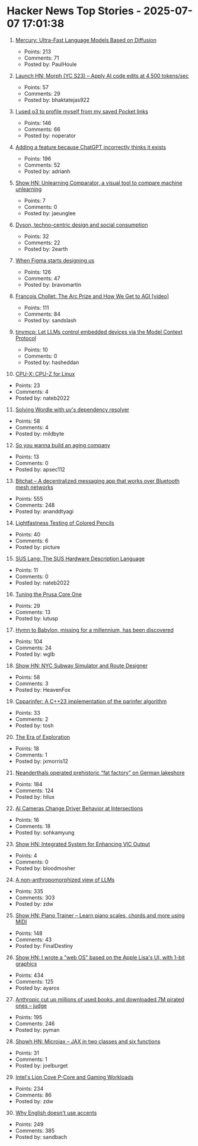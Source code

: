 # Hacker News Top Stories - 2025-07-07 17:01:38

1. [Mercury: Ultra-Fast Language Models Based on Diffusion](https://arxiv.org/abs/2506.17298)
   - Points: 213
   - Comments: 71
   - Posted by: PaulHoule

2. [Launch HN: Morph (YC S23) – Apply AI code edits at 4,500 tokens/sec](undefined)
   - Points: 57
   - Comments: 29
   - Posted by: bhaktatejas922

3. [I used o3 to profile myself from my saved Pocket links](https://noperator.dev/posts/o3-pocket-profile/)
   - Points: 146
   - Comments: 66
   - Posted by: noperator

4. [Adding a feature because ChatGPT incorrectly thinks it exists](https://www.holovaty.com/writing/chatgpt-fake-feature/)
   - Points: 196
   - Comments: 52
   - Posted by: adrianh

5. [Show HN: Unlearning Comparator, a visual tool to compare machine unlearning](https://gnueaj.github.io/Machine-Unlearning-Comparator/)
   - Points: 7
   - Comments: 0
   - Posted by: jaeunglee

6. [Dyson, techno-centric design and social consumption](https://2earth.github.io/website/20250707.html)
   - Points: 32
   - Comments: 22
   - Posted by: 2earth

7. [When Figma starts designing us](https://designsystems.international/ideas/when-figma-starts-designing-us/)
   - Points: 126
   - Comments: 47
   - Posted by: bravomartin

8. [François Chollet: The Arc Prize and How We Get to AGI [video]](https://www.youtube.com/watch?v=5QcCeSsNRks)
   - Points: 111
   - Comments: 84
   - Posted by: sandslash

9. [tinymcp: Let LLMs control embedded devices via the Model Context Protocol](https://github.com/golioth/tinymcp)
   - Points: 10
   - Comments: 0
   - Posted by: hasheddan

10. [CPU-X: CPU-Z for Linux](https://thetumultuousunicornofdarkness.github.io/CPU-X/)
   - Points: 23
   - Comments: 4
   - Posted by: nateb2022

11. [Solving Wordle with uv's dependency resolver](https://mildbyte.xyz/blog/solving-wordle-with-uv-dependency-resolver/)
   - Points: 58
   - Comments: 4
   - Posted by: mildbyte

12. [So you wanna build an aging company](https://www.librariesforthefuture.bio/p/is-this-aging)
   - Points: 13
   - Comments: 0
   - Posted by: apsec112

13. [Bitchat – A decentralized messaging app that works over Bluetooth mesh networks](https://github.com/jackjackbits/bitchat)
   - Points: 555
   - Comments: 248
   - Posted by: ananddtyagi

14. [Lightfastness Testing of Colored Pencils](https://sarahrenaeclark.com/lightfast-testing-pencils/)
   - Points: 40
   - Comments: 6
   - Posted by: picture

15. [SUS Lang: The SUS Hardware Description Language](https://sus-lang.org/)
   - Points: 11
   - Comments: 0
   - Posted by: nateb2022

16. [Tuning the Prusa Core One](https://arachnoid.com/3D_Printing_Prusa_Core_One/)
   - Points: 29
   - Comments: 13
   - Posted by: lutusp

17. [Hymn to Babylon, missing for a millennium, has been discovered](https://phys.org/news/2025-07-hymn-babylon-millennium.html)
   - Points: 104
   - Comments: 24
   - Posted by: wglb

18. [Show HN: NYC Subway Simulator and Route Designer](https://buildmytransit.nyc)
   - Points: 58
   - Comments: 3
   - Posted by: HeavenFox

19. [Cpparinfer: A C++23 implementation of the parinfer algorithm](https://gitlab.com/w0utert/cpparinfer)
   - Points: 33
   - Comments: 2
   - Posted by: tosh

20. [The Era of Exploration](https://yidingjiang.github.io/blog/post/exploration/)
   - Points: 18
   - Comments: 1
   - Posted by: jxmorris12

21. [Neanderthals operated prehistoric “fat factory” on German lakeshore](https://archaeologymag.com/2025/07/neanderthals-operated-fat-factory-125000-years-ago/)
   - Points: 184
   - Comments: 124
   - Posted by: hilux

22. [AI Cameras Change Driver Behavior at Intersections](https://spectrum.ieee.org/ai-intersection-monitoring)
   - Points: 16
   - Comments: 18
   - Posted by: sohkamyung

23. [Show HN: Integrated System for Enhancing VIC Output](https://github.com/Bloodmosher/ISEVIC)
   - Points: 4
   - Comments: 0
   - Posted by: bloodmosher

24. [A non-anthropomorphized view of LLMs](http://addxorrol.blogspot.com/2025/07/a-non-anthropomorphized-view-of-llms.html)
   - Points: 335
   - Comments: 303
   - Posted by: zdw

25. [Show HN: Piano Trainer – Learn piano scales, chords and more using MIDI](https://github.com/ZaneH/piano-trainer)
   - Points: 148
   - Comments: 43
   - Posted by: FinalDestiny

26. [Show HN: I wrote a "web OS" based on the Apple Lisa's UI, with 1-bit graphics](https://alpha.lisagui.com/)
   - Points: 434
   - Comments: 125
   - Posted by: ayaros

27. [Anthropic cut up millions of used books, and downloaded 7M pirated ones – judge](https://www.businessinsider.com/anthropic-cut-pirated-millions-used-books-train-claude-copyright-2025-6)
   - Points: 195
   - Comments: 246
   - Posted by: pyman

28. [Showh HN: Microjax – JAX in two classes and six functions](https://github.com/joelburget/microjax)
   - Points: 31
   - Comments: 1
   - Posted by: joelburget

29. [Intel's Lion Cove P-Core and Gaming Workloads](https://chipsandcheese.com/p/intels-lion-cove-p-core-and-gaming)
   - Points: 234
   - Comments: 86
   - Posted by: zdw

30. [Why English doesn't use accents](https://www.deadlanguagesociety.com/p/why-english-doesnt-use-accents)
   - Points: 249
   - Comments: 385
   - Posted by: sandbach

